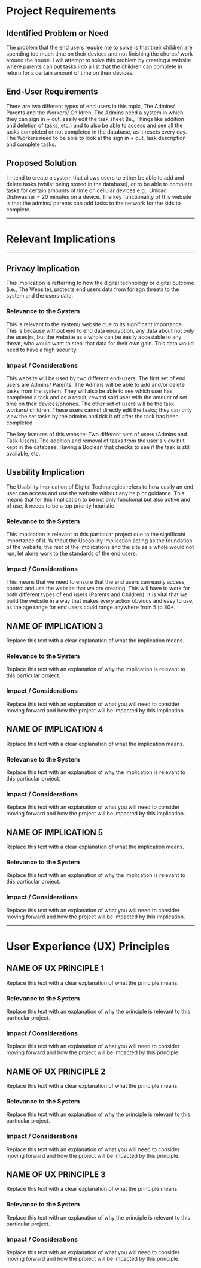 # Project Requirements

## Identified Problem or Need

The problem that the end users require me to solve is that their children are spending too much time on their devices and not finishing the chores/ work around the house. I will attempt to solve this problem by creating a website where parents can put tasks into a list that the children can complete in return for a certain amount of time on their devices. 



## End-User Requirements

There are two different types of end users in this topic, The Admins/ Parents and the Workers/ Children. The Admins need a system in which they can sign in + out, easily edit the task sheet (Ie., Things like addition and deletion of tasks, etc.) and to also be able to access and see all the tasks completed or not completed in the database, as it resets every day. The Workers need to be able to look at the sign in + out, task description and complete tasks. 

## Proposed Solution

I intend to create a system that allows users to either be able to add and delete tasks (whilst being stored in the database), or to be able to complete tasks for certain amounts of time on cellular devices e.g., Unload Dishwasher = 20 minutes on a device. The key functionality of this website is that the admins/ parents can add tasks to the network for the kids to complete. 


---

# Relevant Implications

---

## Privacy Implication

This implication is refferring to how the digital technology or digital outcome (i.e., The Website), protects end users data from foriegn threats to the system and the users data.


### Relevance to the System

This is relevant to the system/ website due to its significant importance. This is because without end to end data encryption, any data about not only the uses]rs, but the website as a whole can be easily accesiable to any threat, who would want to steal that data for their own gain. This data would need to have a high security


### Impact / Considerations

This website will be used by two different end-users. The first set of end users are Admins/ Parents. The Admins will be able to add and/or delete tasks from the system. They will also be able to see which user has completed a task and as a result, reward said user with the amount of set time on their devices/phones. The other set of users will be the task workers/ children. These users cannot directly edit the tasks; they can only view the set tasks by the admins and tick it off after the task has been completed.  

The key features of this website: Two different sets of users (Admins and Task-Users). The addition and removal of tasks from the user's view but kept in the database. Having a Boolean that checks to see if the task is still available, etc. 



## Usability Implication

The Usability Implication of Digital Technologies refers to how easily an end user can access and use the website without any help or guidance. This means that for this Implication to be not only functional but also active and of use, it needs to be a top priority heuristic 


### Relevance to the System

This implication is relevant to this particular project due to the significant importance of it. Without the Useability Implication acting as the foundation of the website, the rest of the implications and the site as a whole would not run, let alone work to the standards of the end users. 


### Impact / Considerations

This means that we need to ensure that the end users can easily access, control and use the website that we are creating. This will have to work for both different types of end users (Parents and Children). It is vital that we build the website in a way that makes every action obvious and easy to use, as the age range for end users could range anywhere from 5 to 80+. 



## NAME OF IMPLICATION 3

Replace this text with a clear explanation of what the implication means.

### Relevance to the System

Replace this text with an explanation of why the implication is relevant to this particular project.

### Impact / Considerations

Replace this text with an explanation of what you will need to consider moving forward and how the project will be impacted by this implication.



## NAME OF IMPLICATION 4

Replace this text with a clear explanation of what the implication means.

### Relevance to the System

Replace this text with an explanation of why the implication is relevant to this particular project.

### Impact / Considerations

Replace this text with an explanation of what you will need to consider moving forward and how the project will be impacted by this implication.



## NAME OF IMPLICATION 5

Replace this text with a clear explanation of what the implication means.

### Relevance to the System

Replace this text with an explanation of why the implication is relevant to this particular project.

### Impact / Considerations

Replace this text with an explanation of what you will need to consider moving forward and how the project will be impacted by this implication.


---

# User Experience (UX) Principles

## NAME OF UX PRINCIPLE 1

Replace this text with a clear explanation of what the principle means.

### Relevance to the System

Replace this text with an explanation of why the principle is relevant to this particular project.

### Impact / Considerations

Replace this text with an explanation of what you will need to consider moving forward and how the project will be impacted by this principle.


## NAME OF UX PRINCIPLE 2

Replace this text with a clear explanation of what the principle means.

### Relevance to the System

Replace this text with an explanation of why the principle is relevant to this particular project.

### Impact / Considerations

Replace this text with an explanation of what you will need to consider moving forward and how the project will be impacted by this principle.


## NAME OF UX PRINCIPLE 3

Replace this text with a clear explanation of what the principle means.

### Relevance to the System

Replace this text with an explanation of why the principle is relevant to this particular project.

### Impact / Considerations

Replace this text with an explanation of what you will need to consider moving forward and how the project will be impacted by this principle.

